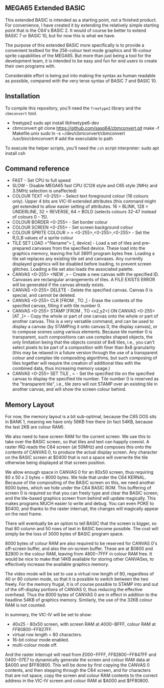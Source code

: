 MEGA65 Extended BASIC
-------------------

This extended BASIC is intended as a starting point, not a finished product.
For convenience, I have created it by extending the relatively simple starting point
that is the C64's BASIC 2.  It would of course be better to extend BASIC 7 or BASIC 10,
but for now this is what we have.

The purpose of this extended BASIC more specifically is to provide a convenient testbed
for the 256-colour text mode graphics and 16-colour sprite capabilities of the MEGA65.
But more than just being a tool for the development team, it is intended to be easy and
fun for end users to create their own programs with.

Considerable effort is being put into making the syntax as human readable as possible,
compared with the very terse syntax of BASIC 7 and BASIC 10.


Installation
------------

To compile this repository, you'll need the `freetype2` library and the `cbmconvert` tool.
* freetype2
    sudo apt install libfreetype6-dev
* cbmconvert
    git clone https://github.com/sasq64/cbmconvert.git
    make -f Makefile.unix
    sudo ln -s ~/dev/cbmconvert/cbmconvert /usr/bin/cbmconvert  # add the executable to path

To execute the helper scripts, you'll need the `csh` script interpreter:
    sudo apt install csh


Command reference
-----------------

* FAST - Set CPU to full speed
* SLOW - Disable MEGA65 fast CPU (C128 style and C65 style 2MHz and 3.5MHz selection is unaffected)
* COLOUR TEXT <0-255> - Select text foreground colour (16 colours only). Upper 4 bits are VIC-III extended attributes (this command might get extended to allow easier setting of attributes. 16 = BLINK, 128 = UNDERLINE, 32 = REVERSE, 64 = BOLD (selects colours 32-47 instead of colours 0 - 15).
* COLOUR BORDER <0-255> - Set border colour
* COLOUR SCREEN <0-255> - Set screen background colour
* COLOUR SPRITE <sprite number> COLOUR <colour index in sprite>> = <0-255>,<0-255>,<0-255> - Set the R,G,B values of a sprite colour
* TILE SET LOAD <"filename"> [, device] - Load a set of tiles and pre-prepared canvases from the specified device. These load into the graphics memory, leaving the full 38911 program bytes free. Loading a tile set replaces any existing tile set and canvases.  Any currently displayed graphics will be disabled before loading, to prevent screen glitches. Loading a tile set also loads the associated palette.
* CANVAS <0-255> <NEW <width>,<height>> - Create a new canvas with the specified ID. Canvases are rectangular arrangements of tiles. A FILE EXISTS ERROR will be generated if the canvas already exists.
* CANVAS <0-255> DELETE - Delete the specified canvas. Canvas 0 is special, and cannot be deleted.
* CANVAS <0-255> CLR [FROM <x1>,<y1> TO <x2>,<y2>] - Erase the contents of the specifed canvas, filling it with tile number 0.
* CANVAS <0-255> STAMP [FROM <x1>,<y1> TO <x2,y2>] ON CANVAS <0-255> [AT <x>,<y>]> - Copy the whole or part of one canvas onto the whole or part of another canvas.  This is a very versatile command, and can be used to display a canvas (by STAMPing it onto canvas 0, the display canvas), or to compose scenes using various elements. Because tile number 0 is transparent, such compositions can use complex shaped objects, the only limitation being that the objects consist of 8x8 tiles, i.e., you can't select pixels to be part of a composition with finer than 8x8 granularity (this may be relaxed in a future version through the use of a transparent colour and complex tile compositing algorithms, but such composing of tiles together will require the creation of additional tiles with the combined data, thus increasing memory usage.)
* CANVAS <0-255> SET TILE <x>,<y> = <tile number> - Set the specified tile on the specified canvas to display the specified tile number. Tile number 0 is reserved as the "transparent tile", i.e., tile zero will not STAMP over an existing tile in another canvas, and will show the screen colour behind.


Memory Layout
-------------

For now, the memory layout is a bit sub-optimal, because the C65 DOS sits in BANK 1, meaning we have only 56KB free there
(in fact 54KB, because the last 2KB are colour RAM).

We also need to have screen RAM for the current screen.  We use this to take over the BASIC screen, so that tiles and text
can happily coexist.  A raster IRQ reads the C64 screen (at 50MHz) and composes this onto the contents of CANVAS 0, to
produce the actual display screen.  Any character on the BASIC screen at $0400 that is not a space will overwrite the
tile otherwise being displayed at that screen position.

We allow enough space in CANVAS 0 for an 80x50 screen, thus requiring 80 x 50 x 2 bytes = 8000 bytes. We hide that under
the C64 KERNAL.  Because of the compositing of the BASIC screen on this, we need another 8000 bytes, which we hide under
the C64 BASIC ROM.  This buffering of screen 0 is required so that you can freely type and clear the BASIC screen, and
the tile-based graphics screen from behind will update magically.  This makes programs MUCH easier to write and debug.
You can even POKE to $0400, and thanks to the raster interrupt, the changes will magically appear on the next frame.

There will eventually be an option to tell BASIC that the screen is bigger, so that 80 column and 50 rows of text in
BASIC become possible. The cost will simply be the loss of 3000 bytes of BASIC program space.

8000 bytes of colour RAM are also required to be reserved for CANVAS 0's off-screen buffer, and also the on-screen buffer.
These are at $0800 and $2800 in the colour RAM, leaving from $4800-$7FFF in colour RAM free. It would be nice to make that
14KB available for storing other CANVASes, to effectively increase the available graphics memory.

The video mode will be set to use a virtual row length of 80, regardless of 40 or 80 column mode, so that it is possible to
switch between the two freely.  For the memory frugal, it is of course possible to STAMP into and out of the off-display
portions of CANVAS 0, thus reducing the effective overhead.  Thus the 8000 bytes of CANVAS 0 are in effect in addition to
the headline 54KB of graphics memory. Similarly, the use of the 32KB colour RAM is not counted.

In summary, the VIC-IV will be set to show:

* 40x25 - 80x50 screen, with screen RAM at $A000-$BFFF, colour RAM at $FF80800-$FF827FF.
* virtual row length = 80 characters.
* 16-bit colour mode enabled.
* multi-colour mode off.

And the raster interrupt will read from $E000-$FFFF, $FF82800-$FF847FF and $0400-$07E7 to dynamically generate
the screen and colour RAM data at $A000 and $FF80800.  This will be done by first copying the CANVAS 0 contents,
and then stepping through the C64 screen, and for characters that are not space, copy the screen and colour RAM
contents to the correct address in the VIC-IV screen and colour RAM at $A000 and $FF80800.
